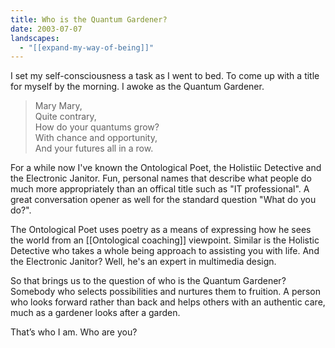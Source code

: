 ```yaml
---
title: Who is the Quantum Gardener?
date: 2003-07-07
landscapes:
  - "[[expand-my-way-of-being]]"
---
```

I set my self-consciousness a task as I went to bed. To come up with a title for myself by the morning. I awoke as the Quantum Gardener.

> Mary Mary, <br/>
> Quite contrary,<br/>
> How do your quantums grow?<br/>
> With chance and opportunity,<br/>
> And your futures all in a row.

For a while now I've known the Ontological Poet, the Holistiic Detective and the Electronic Janitor. Fun, personal names that describe what people do much more appropriately than an offical title such as "IT professional". A great conversation opener as well for the standard question "What do you do?".

The Ontological Poet uses poetry as a means of expressing how he sees the world from an [[Ontological coaching]] viewpoint. Similar is the Holistic Detective who takes a whole being approach to assisting you with life. And the Electronic Janitor? Well, he's an expert in multimedia design.

So that brings us to the question of who is the Quantum Gardener? Somebody who selects possibilities and nurtures them to fruition. A person who looks forward rather than back and helps others with an authentic care, much as a gardener looks after a garden.

That’s who I am. Who are you?
